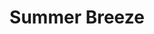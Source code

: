 ---
title: Summer Breeze
phone: (408) 362-9011
website: http://www.roemcorp.com/projects/summer-breeze/
management: FPI Management Inc.
location: "San Jose"
tags: []
---